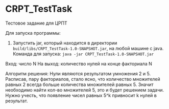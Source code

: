 # CRPT_TestTask
Тестовое задание для ЦРПТ

Для запуска программы:
1) Запустить jar, который находится в директории `build/libs/CRPT_TestTask-1.0-SNAPSHOT.jar`, на любой машине с java.
Команда для запуска: `java -jar CRPT_TestTask-1.0-SNAPSHOT.jar`

Вход: число N
На выход: количество нулей на конце факториала N

Алгоритм решения:
Нули являются результатом умножения 2 и 5. Расписав, пару факториалов, стало ясно,
что количество множителей равных 2 всегда больше количества множителей равных 5.
Значит необходимо найти кол-во множителей 5, это и будет решением задачи.
Нужно учесть, что появление чисел равных 5^k привносит k нулей в результат.